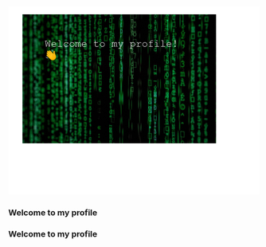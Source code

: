 ![My image](https://github.com/Malcolm-Tompkins/Malcolm-Tompkins/blob/main/GithubProfile.png?raw=true)
### Welcome to my profile 
### Welcome to my profile 

<!--
**Malcolm-Tompkins/Malcolm-Tompkins** is a ✨ _special_ ✨ repository because its `README.md` (this file) appears on your GitHub profile.

Here are some ideas to get you started:

- 🔭 I’m currently working on 
- 🌱 I’m currently learning ...
- 👯 I’m looking to collaborate on ...
- 🤔 I’m looking for help with ...
- 💬 Ask me about ...
- 📫 How to reach me: ...
- 😄 Pronouns: ...
- ⚡ Fun fact: ...
-->
